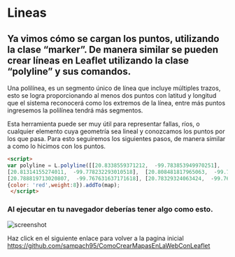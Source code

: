 # Lineas
## Ya vimos cómo se cargan los puntos, utilizando la clase “marker”. De manera similar se pueden crear líneas en Leaflet utilizando la clase “polyline” y sus comandos.

Una polilínea, es un segmento único de línea que incluye múltiples trazos, esto se logra proporcionando al menos dos puntos con latitud y longitud que el sistema
reconocerá como los extremos de la línea, entre más puntos ingresemos la polilínea tendrá más segmentos. 


Esta herramienta puede ser muy útil para representar fallas, ríos, o cualquier elemento cuya geometría sea lineal y conozcamos los puntos por los que pasa. 
Para esto seguiremos los siguientes pasos, de manera similar a como lo hicimos con los puntos.

``` html
<script>	
var polyline = L.polyline([[20.8338559371212,  -99.783853949970251],	[20.82574053079675,  -99.782157466282968],	[20.818320593237736,  -99.779545644823031],	
[20.81314155274011,  -99.778232293010518],	[20.808481817965063,  -99.776737886182715],	[20.803823725591378, -99.774875972833541],	[20.793302601443912,  -99.770043621075345],
[20.788819713020807,  -99.767631637171618],	[20.78329324063424,  -99.766684789579017],	[20.775524869070892,  -99.764624085463765],	[20.76689556449557,  -99.761824239652626]], 
{color: 'red',weight:8}).addTo(map);
 </script>
```

### Al ejecutar en tu navegador deberías tener algo como esto.

![screenshot](https://raw.githubusercontent.com/sampach95/Puntos/master/img/Lineas.png )


Haz click en el siguiente enlace para volver a la pagina inicial
https://github.com/sampach95/ComoCrearMapasEnLaWebConLeaflet
